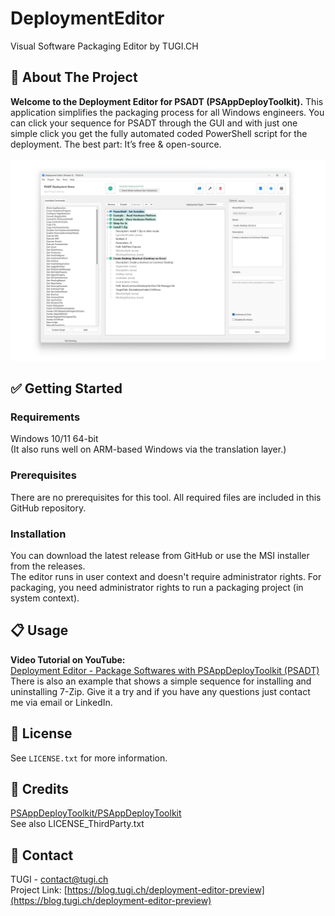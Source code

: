 # DeploymentEditor
Visual Software Packaging Editor by TUGI.CH

<!-- ABOUT THE PROJECT -->
## 🔵 About The Project
**Welcome to the Deployment Editor for PSADT (PSAppDeployToolkit).** This application simplifies the packaging process for all Windows engineers. You can click your sequence for PSADT through the GUI and with just one simple click you get the fully automated coded PowerShell script for the deployment. The best part: It’s free & open-source.<br/><br/>
![App Screenshot](Screenshot.png)

<!-- GETTING STARTED -->
## ✅ Getting Started

### Requirements
Windows 10/11 64-bit<br/>
(It also runs well on ARM-based Windows via the translation layer.)

### Prerequisites
There are no prerequisites for this tool. All required files are included in this GitHub repository.

### Installation
You can download the latest release from GitHub or use the MSI installer from the releases.<br/>
The editor runs in user context and doesn't require administrator rights. For packaging, you need administrator rights to run a packaging project (in system context).

<!-- USAGE EXAMPLES -->
## 📋 Usage

**Video Tutorial on YouTube:**<br/>
[Deployment Editor - Package Softwares with PSAppDeployToolkit (PSADT)](https://www.youtube.com/watch?v=1Ct5B27BGP4)<br/>
There is also an example that shows a simple sequence for installing and uninstalling 7-Zip. Give it a try and if you have any questions just contact me via email or LinkedIn.

<!-- LICENSE -->
## 📄 License
See `LICENSE.txt` for more information.

<!-- CREDITS -->
## 📄 Credits
[PSAppDeployToolkit/PSAppDeployToolkit](https://github.com/PSAppDeployToolkit/PSAppDeployToolkit)<br/>
See also LICENSE_ThirdParty.txt

<!-- CONTACT -->
## 📧 Contact
TUGI - [contact@tugi.ch](mailto:contact@tugi.ch)<br/>
Project Link: [https://blog.tugi.ch/deployment-editor-preview](https://blog.tugi.ch/deployment-editor-preview)

